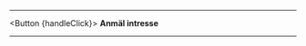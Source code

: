 <script>
	
import Button from '../../components/_button.svelte'
import { Scroll } from '../../../js/tools'
const scroll = new Scroll()

const handleClick = scroll.toBottom

</script>

-------------------------------------------

<Button {handleClick}>
	**Anmäl intresse**
</Button>

-------------------------------------------